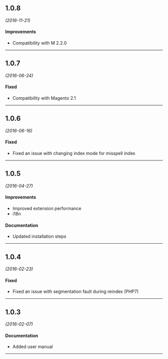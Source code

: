 ## 1.0.8
*(2016-11-21)*

#### Improvements
* Compatibility with M 2.2.0

---

## 1.0.7
*(2016-06-24)*

#### Fixed
* Compatibility with Magento 2.1

---

## 1.0.6
*(2016-06-16)*

#### Fixed
* Fixed an issue with changing index mode for misspell index

---

## 1.0.5
*(2016-04-27)*

#### Improvements
* Improved extension performance
* i18n

#### Documentation
* Updated installation steps

---

## 1.0.4
*(2016-02-23)*

#### Fixed
* Fixed an issue with segmentation fault during reindex (PHP7)

---

## 1.0.3
*(2016-02-07)*

#### Documentation
* Added user manual

---